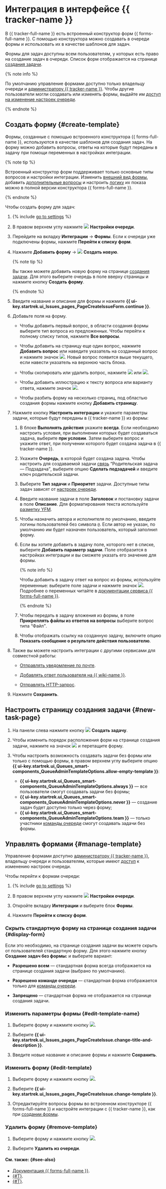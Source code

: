 # Интеграция в интерфейсе {{ tracker-name }}

В {{ tracker-full-name }} есть встроенный конструктор форм {{ forms-full-name }}. С помощью конструктора можно создавать в очереди формы и использовать их в качестве шаблонов для задач. 

Формы для задач доступны всем пользователям, у которых есть право на создание задач в очереди. Список форм отображается на странице [создания задачи](create-ticket.md).

{% note info %}

По умолчанию управление формами доступно только владельцу очереди&nbsp;и [администратору {{ tracker-name }}](../role-model.md#admin). Чтобы другие пользователи могли создавать или изменять формы, выдайте им [доступ на изменение настроек очереди](../manager/queue-access.md).

{% endnote %}

## Создать форму {#create-template}

Формы, созданные с помощью встроенного конструктора {{ forms-full-name }}, используются в качестве шаблонов для создания задач. На форму можно добавить вопросы, ответы на которые будут переданы в задачу при помощи переменных в настройках интеграции.

{% note tip %}

Встроенный конструктор форм поддерживает только основные типы вопросов и настройки интеграции. Изменить [внешний вид формы](../../forms/appearance.md), добавить [дополнительные вопросы](../../forms/add-questions.md) и настроить [логику](../../forms/send-condition.md) их показа можно в полной версии конструктора {{ forms-full-name }}.

{% endnote %}

Чтобы создать форму для задач:

1. {% include [go to settings](../../_includes/tracker/transition-page.md) %} 

1. В правом верхнем углу нажмите ![](../../_assets/tracker/svg/settings.svg) **Настройки очереди**.

1. Перейдите на вкладку **Интеграции** → **Формы**. Если к очереди уже подключены формы, нажмите **Перейти к списку форм**.

1. Нажмите **Добавить форму** → ![](../../_assets/tracker/svg/icon-add.svg) **Создать новую**.

   {% note tip %}
   
   Вы также можете добавить новую форму на странице [создания задачи](create-ticket.md). Для этого выберите очередь в поле вверху страницы и нажмите кнопку **Создать форму**.
   
   {% endnote %}

1. Введите название и описание для формы и нажмите **{{ ui-key.startrek.ui_Issues_pages_PageCreateIssueForm.continue }}**.

1. Добавьте поля на форму.

    * Чтобы добавить первый вопрос, в области создания формы выберите тип вопроса из предложенных. Чтобы перейти к полному списку типов, нажмите **Все вопросы**.

    * Чтобы добавить на страницу еще один вопрос, нажмите **Добавить вопрос** или наведите указатель на созданный вопрос и нажмите значок ![](../../_assets/tracker/svg/icon-add.svg). Новый вопрос появится выше текущего, если навести указатель на верхнюю часть блока.

    * Чтобы скопировать или удалить вопрос, нажмите ![](../../_assets/tracker/svg/icon-copy.svg) или ![](../../_assets/tracker/svg/icon-remove.svg).

    * Чтобы добавить иллюстрацию к тексту вопроса или варианту ответа, нажмите значок ![](../../_assets/tracker/svg/icon-picture.svg).

    * Чтобы разбить форму на несколько страниц, под областью создания формы нажмите кнопку **Добавить страницу**.
    
1. Нажмите кнопку **Настроить интеграции** и укажите параметры задачи, которые будут переданы в {{ tracker-name }} из формы:

    1. В блоке **Выполнять действия** укажите **всегда**. 
    Если необходимо настроить условия, при выполнении которых будет создаваться задача, выберите **при условии**. Затем выберите вопрос и укажите ответ, при получении которого будет создана задача в {{ tracker-name }}.

    1. Укажите **Очередь**, в которой будет создана задача. Чтобы настроить для создаваемой задачи [связь](links.md) <q>Родительская задача — Подзадача</q>, выберите опцию **Сделать подзадачей** и введите ключ родительской задачи.
    
    1. Выберите **Тип задачи** и **Приоритет** задачи. Доступные типы задач зависят от [настроек очереди](../manager/add-ticket-type.md).

    1. Введите название задачи в поле **Заголовок** и постановку задачи в поле **Описание**. Для форматирования текста используйте [разметку YFM](markup.md).

    1. Чтобы назначить автора и исполнителя по умолчанию, введите логины пользователей без символа `@`. Если автор не указан, по умолчанию им будет назначен пользователь, который заполнил форму.

    1. Если вы хотите добавить в задачу поле, которого нет в списке, выберите **Добавить параметр задачи**. Поле отобразится в настройках интеграции и вы сможете указать его значение для формы.
    
        {% note info %}

        Чтобы добавить в задачу ответ на вопрос из формы, используйте переменные: выберите поле задачи и нажмите значок ![](../../_assets/tracker/svg/icon-add.svg). Подробнее о переменных читайте в [документации сервиса {{ forms-full-name }}](../../forms/vars.md).

        {% endnote %}

    1. Чтобы передать в задачу вложения из формы, в поле **Прикреплять файлы из ответов на вопросы** выберите вопрос типа <q>Файл</q>.

    1. Чтобы отображать ссылку на созданную задачу, включите опцию **Показать сообщение о результате действия пользователю**.

1. Также вы можете настроить интеграции с другими сервисами для совместной работы:
    
    * [Отправлять уведомление по почте](../../forms/send-mail.md).
    
    * [Добавлять ответ пользователя на {{ wiki-name }}](../../forms/send-wiki.md).
    
    * [Отправлять HTTP-запрос](../../forms/send-request.md).

1. Нажмите **Сохранить**.

## Настроить страницу создания задачи {#new-task-page}

1. На панели слева нажмите кнопку ![](../../_assets/tracker/svg/create-task.svg) **Создать задачу**.

1. Чтобы изменить порядок расположения форм на странице создания задачи, нажмите на значок ![](../../_assets/tracker/svg/range.svg) и перетащите форму.

1. Чтобы настроить возможность создавать задачи без формы или только с помощью формы, в правом верхнем углу выберите опцию **{{ ui-key.startrek.ui_Queues_smart-components_QueueAdminTemplateOptions.allow-empty-template }}**:
   * **{{ ui-key.startrek.ui_Queues_smart-components_QueueAdminTemplateOptions.always }}** — все пользователи смогут создавать задачи без формы;
   * **{{ ui-key.startrek.ui_Queues_smart-components_QueueAdminTemplateOptions.never }}** — создание задач будет доступно только через форму;
   * **{{ ui-key.startrek.ui_Queues_smart-components_QueueAdminTemplateOptions.team }}** — только участники [команды очереди](../manager/queue-team.md) смогут создавать задачи без формы.

## Управлять формами {#manage-template}

Управление формами доступно [администратору {{ tracker-name }}](../role-model.md#admin),  владельцу очереди и пользователям, которые имеют [доступ](../manager/queue-access.md) к изменению настроек очереди.

Чтобы перейти к формам очереди:

1. {% include [go to settings](../../_includes/tracker/transition-page.md) %} 

1. В правом верхнем углу нажмите ![](../../_assets/tracker/svg/settings.svg) **Настройки очереди**.

1. Откройте вкладку **Интеграции** и выберите блок **Формы**.

1. Нажмите **Перейти к списку форм**.

### Скрыть стандартную форму на странице создания задачи {#display-form}

Если это необходимо, на странице создания задачи вы можете скрыть от пользователей стандартную форму. Для этого нажмите кнопку **Создание задач без формы:** и выберите вариант:

* **Разрешено всем** — стандартная форма всегда отображается на странице создания задачи (выбрано по умолчанию).

* **Разрешено команде очереди** — стандартная форма отображается только для [команды очереди](../manager/queue-team.md).

* **Запрещено** — стандартная форма не отображается на странице создания задачи. 

### Изменить параметры формы {#edit-template-name}

1. Выберите форму и нажмите кнопку ![](../../_assets/horizontal-ellipsis.svg).

1. Выберите **{{ ui-key.startrek.ui_Issues_pages_PageCreateIssue.change-title-and-description }}**. 

1. Введите новые название и описание формы и нажмите **Сохранить**.

### Изменить форму {#edit-template}

1. Выберите форму и нажмите кнопку ![](../../_assets/horizontal-ellipsis.svg).

1. Выберите **{{ ui-key.startrek.ui_Issues_pages_PageCreateIssue.change-template }}**.

1. Отредактируйте вопросы формы во встроенном конструкторе {{ forms-full-name }} и настройте интеграции с {{ tracker-name }}, как при [создании формы](#create-template).

### Удалить форму {#remove-template}

1. Выберите форму и нажмите кнопку ![](../../_assets/horizontal-ellipsis.svg).

1. Выберите **Удалить из очереди**.

#### См. также: {#see-also}

* [Документация {{ forms-full-name }}](../../forms).
* [{#T}](../manager/attach-form.md).
* [{#T}](../manager/forms-integration.md).